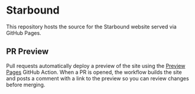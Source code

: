 # Starbound

This repository hosts the source for the Starbound website served via GitHub Pages.

## PR Preview

Pull requests automatically deploy a preview of the site using the [Preview Pages](https://github.com/marketplace/actions/preview-pages) GitHub Action. When a PR is opened, the workflow builds the site and posts a comment with a link to the preview so you can review changes before merging.
